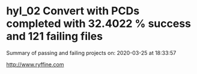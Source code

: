 # hyl_02 Convert with PCDs completed with 32.4022 % success and 121 failing files

Summary of passing and failing projects on: 2020-03-25 at 18:33:57

http://www.ryffine.com
